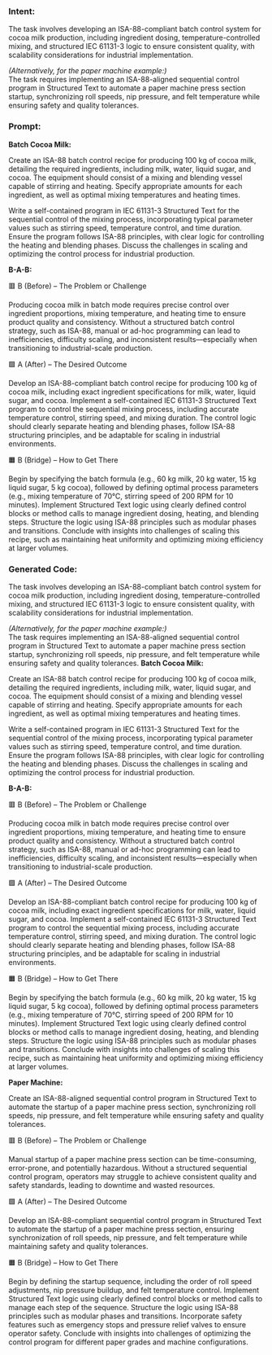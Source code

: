 ### Intent:
The task involves developing an ISA-88-compliant batch control system for cocoa milk production, including ingredient dosing, temperature-controlled mixing, and structured IEC 61131-3 logic to ensure consistent quality, with scalability considerations for industrial implementation.  

*(Alternatively, for the paper machine example:)*  
The task requires implementing an ISA-88-aligned sequential control program in Structured Text to automate a paper machine press section startup, synchronizing roll speeds, nip pressure, and felt temperature while ensuring safety and quality tolerances.

### Prompt:
**Batch Cocoa Milk:**

Create an ISA-88 batch control recipe for producing 100 kg of cocoa milk, detailing the required ingredients, including milk, water, liquid sugar, and cocoa. The equipment should consist of a mixing and blending vessel capable of stirring and heating. Specify appropriate amounts for each ingredient, as well as optimal mixing temperatures and heating times.

Write a self-contained program in IEC 61131-3 Structured Text for the sequential control of the mixing process, incorporating typical parameter values such as stirring speed, temperature control, and time duration. Ensure the program follows ISA-88 principles, with clear logic for controlling the heating and blending phases. Discuss the challenges in scaling and optimizing the control process for industrial production.

**B-A-B:**

🟥 B (Before) – The Problem or Challenge

Producing cocoa milk in batch mode requires precise control over ingredient proportions, mixing temperature, and heating time to ensure product quality and consistency. Without a structured batch control strategy, such as ISA-88, manual or ad-hoc programming can lead to inefficiencies, difficulty scaling, and inconsistent results—especially when transitioning to industrial-scale production.

🟩 A (After) – The Desired Outcome

Develop an ISA-88-compliant batch control recipe for producing 100 kg of cocoa milk, including exact ingredient specifications for milk, water, liquid sugar, and cocoa. Implement a self-contained IEC 61131-3 Structured Text program to control the sequential mixing process, including accurate temperature control, stirring speed, and mixing duration. The control logic should clearly separate heating and blending phases, follow ISA-88 structuring principles, and be adaptable for scaling in industrial environments.

🟧 B (Bridge) – How to Get There

Begin by specifying the batch formula (e.g., 60 kg milk, 20 kg water, 15 kg liquid sugar, 5 kg cocoa), followed by defining optimal process parameters (e.g., mixing temperature of 70°C, stirring speed of 200 RPM for 10 minutes). Implement Structured Text logic using clearly defined control blocks or method calls to manage ingredient dosing, heating, and blending steps. Structure the logic using ISA-88 principles such as modular phases and transitions. Conclude with insights into challenges of scaling this recipe, such as maintaining heat uniformity and optimizing mixing efficiency at larger volumes.

### Generated Code:
The task involves developing an ISA-88-compliant batch control system for cocoa milk production, including ingredient dosing, temperature-controlled mixing, and structured IEC 61131-3 logic to ensure consistent quality, with scalability considerations for industrial implementation.  

*(Alternatively, for the paper machine example:)*  
The task requires implementing an ISA-88-aligned sequential control program in Structured Text to automate a paper machine press section startup, synchronizing roll speeds, nip pressure, and felt temperature while ensuring safety and quality tolerances.
**Batch Cocoa Milk:**

Create an ISA-88 batch control recipe for producing 100 kg of cocoa milk, detailing the required ingredients, including milk, water, liquid sugar, and cocoa. The equipment should consist of a mixing and blending vessel capable of stirring and heating. Specify appropriate amounts for each ingredient, as well as optimal mixing temperatures and heating times.

Write a self-contained program in IEC 61131-3 Structured Text for the sequential control of the mixing process, incorporating typical parameter values such as stirring speed, temperature control, and time duration. Ensure the program follows ISA-88 principles, with clear logic for controlling the heating and blending phases. Discuss the challenges in scaling and optimizing the control process for industrial production.

**B-A-B:**

🟥 B (Before) – The Problem or Challenge

Producing cocoa milk in batch mode requires precise control over ingredient proportions, mixing temperature, and heating time to ensure product quality and consistency. Without a structured batch control strategy, such as ISA-88, manual or ad-hoc programming can lead to inefficiencies, difficulty scaling, and inconsistent results—especially when transitioning to industrial-scale production.

🟩 A (After) – The Desired Outcome

Develop an ISA-88-compliant batch control recipe for producing 100 kg of cocoa milk, including exact ingredient specifications for milk, water, liquid sugar, and cocoa. Implement a self-contained IEC 61131-3 Structured Text program to control the sequential mixing process, including accurate temperature control, stirring speed, and mixing duration. The control logic should clearly separate heating and blending phases, follow ISA-88 structuring principles, and be adaptable for scaling in industrial environments.

🟧 B (Bridge) – How to Get There

Begin by specifying the batch formula (e.g., 60 kg milk, 20 kg water, 15 kg liquid sugar, 5 kg cocoa), followed by defining optimal process parameters (e.g., mixing temperature of 70°C, stirring speed of 200 RPM for 10 minutes). Implement Structured Text logic using clearly defined control blocks or method calls to manage ingredient dosing, heating, and blending steps. Structure the logic using ISA-88 principles such as modular phases and transitions. Conclude with insights into challenges of scaling this recipe, such as maintaining heat uniformity and optimizing mixing efficiency at larger volumes.

**Paper Machine:**

Create an ISA-88-aligned sequential control program in Structured Text to automate the startup of a paper machine press section, synchronizing roll speeds, nip pressure, and felt temperature while ensuring safety and quality tolerances.

🟥 B (Before) – The Problem or Challenge

Manual startup of a paper machine press section can be time-consuming, error-prone, and potentially hazardous. Without a structured sequential control program, operators may struggle to achieve consistent quality and safety standards, leading to downtime and wasted resources.

🟩 A (After) – The Desired Outcome

Develop an ISA-88-compliant sequential control program in Structured Text to automate the startup of a paper machine press section, ensuring synchronization of roll speeds, nip pressure, and felt temperature while maintaining safety and quality tolerances.

🟧 B (Bridge) – How to Get There

Begin by defining the startup sequence, including the order of roll speed adjustments, nip pressure buildup, and felt temperature control. Implement Structured Text logic using clearly defined control blocks or method calls to manage each step of the sequence. Structure the logic using ISA-88 principles such as modular phases and transitions. Incorporate safety features such as emergency stops and pressure relief valves to ensure operator safety. Conclude with insights into challenges of optimizing the control program for different paper grades and machine configurations.
